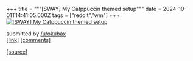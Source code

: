 +++
title = """[SWAY] My Catppuccin themed setup"""
date = 2024-10-01T14:41:05.000Z
tags = ["reddit","wm"]
+++
[![[SWAY] My Catppuccin themed setup](https://b.thumbs.redditmedia.com/hajGG5tOEtAY00vQQanV7nQf6zOKupe7KRZcxJdDkWA.jpg "[SWAY] My Catppuccin themed setup")](https://www.reddit.com/r/unixporn/comments/1ftpqy6/sway_my_catppuccin_themed_setup/)

submitted by [/u/okubax](https://www.reddit.com/user/okubax)  
[\[link\]](https://www.reddit.com/gallery/1ftpqy6) [\[comments\]](https://www.reddit.com/r/unixporn/comments/1ftpqy6/sway_my_catppuccin_themed_setup/)

[[source]](https://www.reddit.com/r/unixporn/comments/1ftpqy6/sway_my_catppuccin_themed_setup/)
